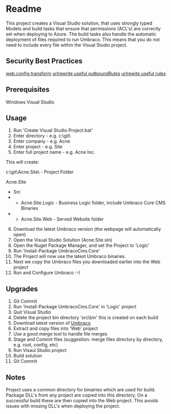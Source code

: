 # Readme

This project creates a Visual Studio solution, that uses strongly typed Models
and build tasks that ensure that permissions (ACL's) are correctly set when deploying
to Azure. The build tasks also handle the automatic deployment of files required
to run Umbraco. This means that you do not need to include every file within the
Visual Studio project.

## Security Best Practices

[web.config transform](https://github.com/uniquelau/vdb.vs-templates/blob/master/2012/Src/_company_._project_.Web/Web.Release.config)
[urlrewrite useful outboundRules](https://github.com/uniquelau/vdb.vs-templates/blob/master/2012/Src/_company_._project_.Web/Config/RewriteOutboundRules.config)
[urlrewite useful rules](https://github.com/uniquelau/vdb.vs-templates/blob/master/2012/Src/_company_._project_.Web/Config/RewriteRules.config)

## Prerequisites

Windows
Visual Studio

## Usage

1. Run 'Create Visual Studio Project.bat'
2. Enter directory - e.g. c:\git\
3. Enter company - e.g. Acne
4. Enter project - e.g. Site
5. Enter full project name - e.g. Acne Inc.

This will create:

c:\git\Acne.Site\ - Project Folder

Acne.Site
+ Src
+ + Acne.Site.Logic - Business Logic folder, include Umbraco Core CMS Binaries
+ + Acne.Site.Web - Served Website folder


6. Download the latest Umbraco version (the webpage will automatically open)
7. Open the Visual Studio Solution (Acne.Site.sln)
8. Open the Nuget Package Manager, and set the Project to 'Logic'
9. Run 'Install-Package UmbracoCms.Core'
10. The Project will now use the latest Umbraco binaries.
11. Next we copy the Umbraco files you downloaded earlier into the Web project
12. Run and Configure Umbraco :-)

## Upgrades

1. Git Commit
2. Run 'Install-Package UmbracoCms.Core' in 'Logic' project
3. Quit Visual Studio
4. Delete the project bin directory 'src\bin' this is created on each build
4. Download latest version of [Umbraco](https://our.umbraco.org/contribute/releases/)
5. Extract and copy files into 'Web' project
6. Use a good merge tool to handle file merges
7. Stage and Commit files (suggestion: merge files directory by directory, e.g. root, config, etc)
8. Run Visaul Studio project
9. Build solution
10. Git Commit

## Notes

Project uses a common directory for binairies which are used for build.
Package DLL's from any project are copied into this directory.
On a successful build these are then copied into the Web project.
This avoids issues with missing DLL's when deploying the project. 
